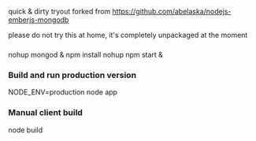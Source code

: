 quick & dirty tryout forked from https://github.com/abelaska/nodejs-emberjs-mongodb

please do not try this at home, it's completely unpackaged at the moment

###
nohup mongod &
npm install
nohup npm start &

### Build and run production version
NODE_ENV=production node app

### Manual client build
node build
